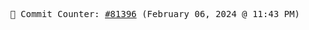 <p align="center">
    <samp>
        📮 Commit Counter: <a href="https://github.com/Javascript-void0/Javascript-void0/commits/main">#81396</a> (February 06, 2024 @ 11:43 PM)
    </samp>
</p>